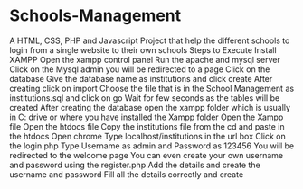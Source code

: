 # Schools-Management
A HTML, CSS, PHP and Javascript Project that help the different schools to login from a single website to their own schools 
Steps to Execute
Install XAMPP
Open the xampp control panel
Run the apache and mysql server
Click on the Mysql admin you will be redirected to a page
Click on the database
Give the database name as institutions and click create
After creating click on import
Choose the file that is in the School Management as institutions.sql and click on go
Wait for few seconds as the tables will be created
After creating the database open the xampp folder which is usually in C: drive or where you have installed the Xampp folder
Open the Xampp file
Open the htdocs file
Copy the institutions file from the cd and paste in the htdocs
Open chrome 
Type localhost/institutions in the url box 
Click on the login.php
Type Username as admin and Password as 123456
You will be redirected to the welcome page
You can even create your own username and password using the register.php
Add the details and create the username and password
Fill all the details correctly and create
